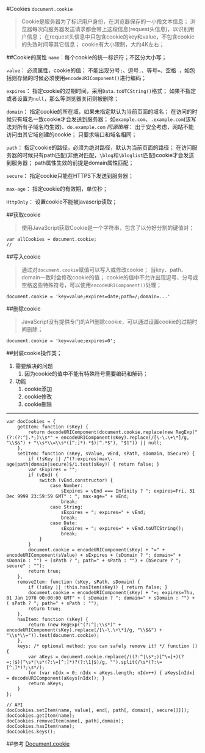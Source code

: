 #Cookies `document.cookie`
> Cookie是服务器为了标识用户身份，在浏览器保存的一小段文本信息；
> 浏览器每次向服务器发送请求都会带上这段信息(request头信息)，以识别用户信息；
> 在request头信息中只包含cookie的key和value，不包含cookie的失效时间等其它信息；
> cookie有大小限制，大约4K左右；

##Cookie的属性
`name`：每个cookie的统一标识符；不区分大小写；

`value`：
必须属性，cookie的值；
不能出现分号`;`、逗号`,`、等号`=`、空格` `，如包括则存储的时候必须使用`encodeURIComponent()`进行编码；

`expires`：
指定cookie的过期时间，采用`Data.toUTCString()`格式；
如果不指定或者设置为`null`，那么等浏览器关闭则被删除；

`domain`：
指定cookie的所在域，如果未指定默认为当前页面的域名；
在访问的时候只有域名一致cookie才会发送到服务器；
如`example.com`、`.example.com`(该写法对所有子域名均生效)、`do.example.com`
*同源策略*：
出于安全考虑，网站不能访问由其它域创建的cookie；
只要求端口和域名相同；

`path`：
指定cookie的路径，必须为绝对路径，默认为当前页面的路径；
在访问服务器的时候只有path匹配(非绝对匹配，`\blog`和`\bloglist`匹配)cookie才会发送到服务器；
path属性生效的前提是domain属性匹配；

`secure`：
指定cookie只能在HTTPS下发送到服务器；

`max-age`：
指定cookie的有效期，单位秒；

`HttpOnly`：
设置cookie不能被javascrip读取；



##获取cookie
> 使用JavaScript获取Cookie是一个字符串，包含了以分好分割的键值对；
	
	var allCookies = document.cookie;
	// 

##写入cookie
> 通过对`document.cookie`赋值可以写入或修改cookie；
> 当key、path、domain一致时会修改cookie的值；
> cookie的值中不允许出现逗号、分号或空格这些特殊符号，可以使用`encodeURIComponent()`处理；

	document.cookie = 'key=value;expires=date;path=/;domain=...'

##删除cookie
> JavaScript没有提供专门的API删除cookie，可以通过设置cookie的过期时间删除；

	document.cookie = 'key=value;expires=0';


##封装cookie操作类；

1. 需要解决的问题
	1. 因为cookie的值中不能有特殊符号需要编码和解码；
2. 功能
	1. cookie添加
	2. cookie修改
	3. cookie删除

---

	var docCookies = {
	  	getItem: function (sKey) {
	    	return decodeURIComponent(document.cookie.replace(new RegExp("(?:(?:^|.*;)\\s*" + encodeURIComponent(sKey).replace(/[\-\.\+\*]/g, "\\$&") + "\\s*\\=\\s*([^;]*).*$)|^.*$"), "$1")) || null;
	  	},
	  	setItem: function (sKey, sValue, vEnd, sPath, sDomain, bSecure) {
	    	if (!sKey || /^(?:expires|max\-age|path|domain|secure)$/i.test(sKey)) { return false; }
	    	var sExpires = "";
	    	if (vEnd) {
	      		switch (vEnd.constructor) {
	        		case Number:
	          			sExpires = vEnd === Infinity ? "; expires=Fri, 31 Dec 9999 23:59:59 GMT" : "; max-age=" + vEnd;
	          			break;
	        		case String:
	          			sExpires = "; expires=" + vEnd;
	          			break;
			        case Date:
	          			sExpires = "; expires=" + vEnd.toUTCString();
	          			break;
	      		}
	    	}
	    	document.cookie = encodeURIComponent(sKey) + "=" + encodeURIComponent(sValue) + sExpires + (sDomain ? "; domain=" + sDomain : "") + (sPath ? "; path=" + sPath : "") + (bSecure ? "; secure" : "");
	    	return true;
	  	},
	  	removeItem: function (sKey, sPath, sDomain) {
	    	if (!sKey || !this.hasItem(sKey)) { return false; }
	    	document.cookie = encodeURIComponent(sKey) + "=; expires=Thu, 01 Jan 1970 00:00:00 GMT" + ( sDomain ? "; domain=" + sDomain : "") + ( sPath ? "; path=" + sPath : "");
	    	return true;
	  	},
	  	hasItem: function (sKey) {
	    	return (new RegExp("(?:^|;\\s*)" + encodeURIComponent(sKey).replace(/[\-\.\+\*]/g, "\\$&") + "\\s*\\=")).test(document.cookie);
	  	},
	  	keys: /* optional method: you can safely remove it! */ function () {
	    	var aKeys = document.cookie.replace(/((?:^|\s*;)[^\=]+)(?=;|$)|^\s*|\s*(?:\=[^;]*)?(?:\1|$)/g, "").split(/\s*(?:\=[^;]*)?;\s*/);
	    	for (var nIdx = 0; nIdx < aKeys.length; nIdx++) { aKeys[nIdx] = decodeURIComponent(aKeys[nIdx]); }
	    	return aKeys;
	  	}
	};

	// API
	docCookies.setItem(name, value[, end[, path[, domain[, secure]]]]);
	docCookies.getItem(name);
	docCookies.removeItem(name[, path],domain);
	docCookies.hasItem(name);
	docCookies.keys();

##参考
[Document.cookie](https://developer.mozilla.org/zh-CN/docs/Web/API/Document/cookie)

